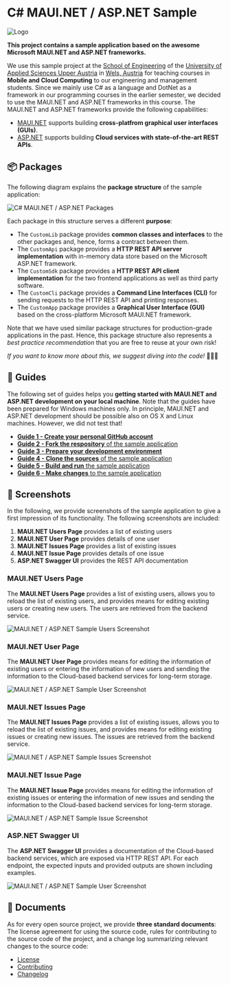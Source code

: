 # C# MAUI.NET / ASP.NET Sample

![Logo](./Images/MAUI_ASPNET_Sample_Social_Preview_Image.png)

**This project contains a sample application based on the awesome Microsoft MAUI.NET and ASP.NET frameworks.**

We use this sample project at the [School of Engineering](https://www.fh-ooe.at/campus-wels/) of the [University of Applied Sciences Upper Austria](https://www.fh-ooe.at/) in [Wels, Austria](https://www.wels.at/) for teaching courses in **Mobile and Cloud Computing** to our engineering and management students. Since we mainly use C# as a language and DotNet as a framework in our programming courses in the earlier semester, we decided to use the  MAUI.NET and ASP.NET frameworks in this course. The MAUI.NET and ASP.NET frameworks provide the following capabilities:

- [MAUI.NET](https://dotnet.microsoft.com/en-us/apps/maui) supports building **cross-platfrom graphical user interfaces (GUIs)**.
- [ASP.NET](https://dotnet.microsoft.com/en-us/apps/aspnet) supports building **Cloud services with state-of-the-art REST APIs**.

## 📦 Packages

The following diagram explains the **package structure** of the sample application:

![C# MAUI.NET / ASP.NET Packages](./Models/Package/Full.svg)

Each package in this structure serves a different **purpose**:

- The `CustomLib` package provides **common classes and interfaces** to the other packages and, hence, forms a contract between them.
- The `CustomApi` package provides a **HTTP REST API server implementation** with in-memory data store based on the Microsoft ASP.NET framework.
- The `CustomSdk` package provides a **HTTP REST API client implementation** for the two frontend applications as well as third party software.
- The `CustomCli` package provides a **Command Line Interfaces (CLI)** for sending requests to the HTTP REST API and printing responses.
- The `CustomApp` package provides a **Graphical User Interface (GUI)** based on the cross-platform Microsoft MAUI.NET framework.

Note that we have used similar package structures for production-grade applications in the past. Hence, this package structure also represents a *best practice recommendation* that you are free to reuse at your own risk!

*If you want to know more about this, we suggest diving into the code!* 👩‍💻😉


## 📝 Guides

The following set of guides helps you **getting started with MAUI.NET and ASP.NET development on your local machine**. Note that the guides have been prepared for Windows machines only. In principle, MAUI.NET and ASP.NET development should be possible also on OS X and Linux machines. However, we did not test that!

- [**Guide 1 - Create your personal GitHub account**](./Guides/0_Register/README.md)
- [**Guide 2 - Fork the respository** of the sample application](./Guides/1_Fork/README.md)
- [**Guide 3 - Prepare your development environment**](./Guides/2_Prepare/README.md)
- [**Guide 4 - Clone the sources** of the sample application](./Guides/3_Clone/README.md)
- [**Guide 5 - Build and run** the sample application](./Guides/4_Run/README.md)
- [**Guide 6 - Make changes** to the sample application](./Guides/5_Change/README.md)

## 📸 Screenshots

In the following, we provide screenshots of the sample application to give a first impression of its functionality. The following screenshots are included:

1. **MAUI.NET Users Page** provides a list of existing users
2. **MAUI.NET User Page** provides details of one user
3. **MAUI.NET Issues Page** provides a list of existing issues
4. **MAUI.NET Issue Page** provides details of one issue
5. **ASP.NET Swagger UI** provides the REST API documentation

### MAUI.NET Users Page

The **MAUI.NET Users Page** provides a list of existing users, allows you to reload the list of existing users, and provides means for editing existing users or creating new users. The users are retrieved from the backend service.

![MAUI.NET / ASP.NET Sample Users Screenshot](./Screenshots/CustomApp-Users.png)

### MAUI.NET User Page

The **MAUI.NET User Page** provides means for editing the information of existing users or entering the information of new users and sending the information to the Cloud-based backend services for long-term storage.

![MAUI.NET / ASP.NET Sample User Screenshot](./Screenshots/CustomApp-User.png)

### MAUI.NET Issues Page

The **MAUI.NET Issues Page** provides a list of existing issues, allows you to reload the list of existing issues, and provides means for editing existing issues or creating new issues. The issues are retrieved from the backend service.

![MAUI.NET / ASP.NET Sample Issues Screenshot](./Screenshots/CustomApp-Issues.png)

### MAUI.NET Issue Page

The **MAUI.NET Issue Page** provides means for editing the information of existing issues or entering the information of new issues and sending the information to the Cloud-based backend services for long-term storage.

![MAUI.NET / ASP.NET Sample Issue Screenshot](./Screenshots/CustomApp-Issue.png)

### ASP.NET Swagger UI

The **ASP.NET Swagger UI** provides a documentation of the Cloud-based backend services, which are exposed via HTTP REST API. For each endpoint, the expected inputs and provided outputs are shown including examples.

![MAUI.NET / ASP.NET Sample User Screenshot](./Screenshots/CustomApi.png)

## 📜 Documents

As for every open source project, we provide **three standard documents**: The license agreement for using the source code, rules for contributing to the source code of the project, and a change log summarizing relevant changes to the source code:

- [License](./LICENSE.md)
- [Contributing](./CONTRIBUTING.md)
- [Changelog](./CHANGELOG.md)